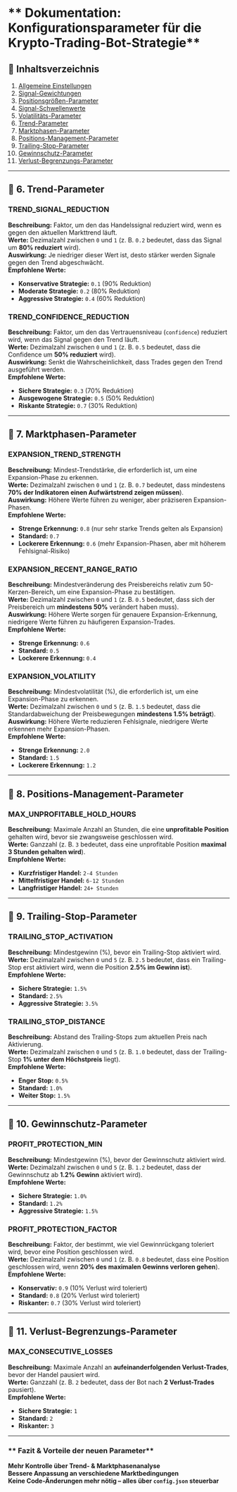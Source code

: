 # ** Dokumentation: Konfigurationsparameter für die Krypto-Trading-Bot-Strategie**  

## **📌 Inhaltsverzeichnis**  
1. [Allgemeine Einstellungen](#allgemeine-einstellungen)  
2. [Signal-Gewichtungen](#signal-gewichtungen)  
3. [Positionsgrößen-Parameter](#positionsgrößen-parameter)  
4. [Signal-Schwellenwerte](#signal-schwellenwerte)  
5. [Volatilitäts-Parameter](#volatilitäts-parameter)  
6. [Trend-Parameter](#trend-parameter)  
7. [Marktphasen-Parameter](#marktphasen-parameter)  
8. [Positions-Management-Parameter](#positions-management-parameter)  
9. [Trailing-Stop-Parameter](#trailing-stop-parameter)  
10. [Gewinnschutz-Parameter](#gewinnschutz-parameter)  
11. [Verlust-Begrenzungs-Parameter](#verlust-begrenzungs-parameter)  

---

## **📌 6. Trend-Parameter**  

### **TREND_SIGNAL_REDUCTION**  
**Beschreibung:** Faktor, um den das Handelssignal reduziert wird, wenn es gegen den aktuellen Markttrend läuft.  
**Werte:** Dezimalzahl zwischen `0` und `1` (z. B. `0.2` bedeutet, dass das Signal um **80% reduziert** wird).  
**Auswirkung:** Je niedriger dieser Wert ist, desto stärker werden Signale gegen den Trend abgeschwächt.  
**Empfohlene Werte:**  
- **Konservative Strategie:** `0.1` (90% Reduktion)  
- **Moderate Strategie:** `0.2` (80% Reduktion)  
- **Aggressive Strategie:** `0.4` (60% Reduktion)  

### **TREND_CONFIDENCE_REDUCTION**  
**Beschreibung:** Faktor, um den das Vertrauensniveau (`confidence`) reduziert wird, wenn das Signal gegen den Trend läuft.  
**Werte:** Dezimalzahl zwischen `0` und `1` (z. B. `0.5` bedeutet, dass die Confidence um **50% reduziert** wird).  
**Auswirkung:** Senkt die Wahrscheinlichkeit, dass Trades gegen den Trend ausgeführt werden.  
**Empfohlene Werte:**  
- **Sichere Strategie:** `0.3` (70% Reduktion)  
- **Ausgewogene Strategie:** `0.5` (50% Reduktion)  
- **Riskante Strategie:** `0.7` (30% Reduktion)  

---

## **📌 7. Marktphasen-Parameter**  

### **EXPANSION_TREND_STRENGTH**  
**Beschreibung:** Mindest-Trendstärke, die erforderlich ist, um eine Expansion-Phase zu erkennen.  
**Werte:** Dezimalzahl zwischen `0` und `1` (z. B. `0.7` bedeutet, dass mindestens **70% der Indikatoren einen Aufwärtstrend zeigen müssen**).  
**Auswirkung:** Höhere Werte führen zu weniger, aber präziseren Expansion-Phasen.  
**Empfohlene Werte:**  
- **Strenge Erkennung:** `0.8` (nur sehr starke Trends gelten als Expansion)  
- **Standard:** `0.7`  
- **Lockerere Erkennung:** `0.6` (mehr Expansion-Phasen, aber mit höherem Fehlsignal-Risiko)  

### **EXPANSION_RECENT_RANGE_RATIO**  
**Beschreibung:** Mindestveränderung des Preisbereichs relativ zum 50-Kerzen-Bereich, um eine Expansion-Phase zu bestätigen.  
**Werte:** Dezimalzahl zwischen `0` und `1` (z. B. `0.5` bedeutet, dass sich der Preisbereich um **mindestens 50%** verändert haben muss).  
**Auswirkung:** Höhere Werte sorgen für genauere Expansion-Erkennung, niedrigere Werte führen zu häufigeren Expansion-Trades.  
**Empfohlene Werte:**  
- **Strenge Erkennung:** `0.6`  
- **Standard:** `0.5`  
- **Lockerere Erkennung:** `0.4`  

### **EXPANSION_VOLATILITY**  
**Beschreibung:** Mindestvolatilität (%), die erforderlich ist, um eine Expansion-Phase zu erkennen.  
**Werte:** Dezimalzahl zwischen `0` und `5` (z. B. `1.5` bedeutet, dass die Standardabweichung der Preisbewegungen **mindestens 1.5% beträgt**).  
**Auswirkung:** Höhere Werte reduzieren Fehlsignale, niedrigere Werte erkennen mehr Expansion-Phasen.  
**Empfohlene Werte:**  
- **Strenge Erkennung:** `2.0`  
- **Standard:** `1.5`  
- **Lockerere Erkennung:** `1.2`  

---

## **📌 8. Positions-Management-Parameter**  

### **MAX_UNPROFITABLE_HOLD_HOURS**  
**Beschreibung:** Maximale Anzahl an Stunden, die eine **unprofitable Position** gehalten wird, bevor sie zwangsweise geschlossen wird.  
**Werte:** Ganzzahl (z. B. `3` bedeutet, dass eine unprofitable Position **maximal 3 Stunden gehalten wird**).  
**Empfohlene Werte:**  
- **Kurzfristiger Handel:** `2-4 Stunden`  
- **Mittelfristiger Handel:** `6-12 Stunden`  
- **Langfristiger Handel:** `24+ Stunden`  

---

## **📌 9. Trailing-Stop-Parameter**  

### **TRAILING_STOP_ACTIVATION**  
**Beschreibung:** Mindestgewinn (%), bevor ein Trailing-Stop aktiviert wird.  
**Werte:** Dezimalzahl zwischen `0` und `5` (z. B. `2.5` bedeutet, dass ein Trailing-Stop erst aktiviert wird, wenn die Position **2.5% im Gewinn ist**).  
**Empfohlene Werte:**  
- **Sichere Strategie:** `1.5%`  
- **Standard:** `2.5%`  
- **Aggressive Strategie:** `3.5%`  

### **TRAILING_STOP_DISTANCE**  
**Beschreibung:** Abstand des Trailing-Stops zum aktuellen Preis nach Aktivierung.  
**Werte:** Dezimalzahl zwischen `0` und `5` (z. B. `1.0` bedeutet, dass der Trailing-Stop **1% unter dem Höchstpreis** liegt).  
**Empfohlene Werte:**  
- **Enger Stop:** `0.5%`  
- **Standard:** `1.0%`  
- **Weiter Stop:** `1.5%`  

---

## **📌 10. Gewinnschutz-Parameter**  

### **PROFIT_PROTECTION_MIN**  
**Beschreibung:** Mindestgewinn (%), bevor der Gewinnschutz aktiviert wird.  
**Werte:** Dezimalzahl zwischen `0` und `5` (z. B. `1.2` bedeutet, dass der Gewinnschutz ab **1.2% Gewinn** aktiviert wird).  
**Empfohlene Werte:**  
- **Sichere Strategie:** `1.0%`  
- **Standard:** `1.2%`  
- **Aggressive Strategie:** `1.5%`  

### **PROFIT_PROTECTION_FACTOR**  
**Beschreibung:** Faktor, der bestimmt, wie viel Gewinnrückgang toleriert wird, bevor eine Position geschlossen wird.  
**Werte:** Dezimalzahl zwischen `0` und `1` (z. B. `0.8` bedeutet, dass eine Position geschlossen wird, wenn **20% des maximalen Gewinns verloren gehen**).  
**Empfohlene Werte:**  
- **Konservativ:** `0.9` (10% Verlust wird toleriert)  
- **Standard:** `0.8` (20% Verlust wird toleriert)  
- **Riskanter:** `0.7` (30% Verlust wird toleriert)  

---

## **📌 11. Verlust-Begrenzungs-Parameter**  

### **MAX_CONSECUTIVE_LOSSES**  
**Beschreibung:** Maximale Anzahl an **aufeinanderfolgenden Verlust-Trades**, bevor der Handel pausiert wird.  
**Werte:** Ganzzahl (z. B. `2` bedeutet, dass der Bot nach **2 Verlust-Trades** pausiert).  
**Empfohlene Werte:**  
- **Sichere Strategie:** `1`  
- **Standard:** `2`  
- **Riskanter:** `3`  

---

### ** Fazit & Vorteile der neuen Parameter**  
 **Mehr Kontrolle über Trend- & Marktphasenanalyse**  
 **Bessere Anpassung an verschiedene Marktbedingungen**  
 **Keine Code-Änderungen mehr nötig – alles über `config.json` steuerbar**  
